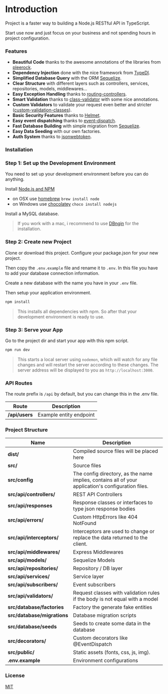 # Introduction

Project is a faster way to building a Node.js RESTful API in TypeScript.

Start use now and just focus on your business and not spending hours in project configuration.

### Features

- **Beautiful Code** thanks to the awesome annotations of the libraries from [pleerock](https://github.com/pleerock).
- **Dependency Injection** done with the nice framework from [TypeDI](https://github.com/pleerock/typedi).
- **Simplified Database Query** with the ORM [Sequelize](https://github.com/sequelize/sequelize).
- **Clear Structure** with different layers such as controllers, services, repositories, models, middlewares...
- **Easy Exception Handling** thanks to [routing-controllers](https://github.com/pleerock/routing-controllers).
- **Smart Validation** thanks to [class-validator](https://github.com/pleerock/class-validator) with some nice annotations.
- **Custom Validators** to validate your request even better and stricter ([custom-validation-classes](https://github.com/pleerock/class-validator#custom-validation-classes)).
- **Basic Security Features** thanks to [Helmet](https://helmetjs.github.io/).
- **Easy event dispatching** thanks to [event-dispatch](https://github.com/pleerock/event-dispatch).
- **Fast Database Building** with simple migration from [Sequelize](https://github.com/sequelize/sequelize).
- **Easy Data Seeding** with our own factories.
- **Auth System** thanks to [jsonwebtoken](https://github.com/auth0/node-jsonwebtoken).

### Installation

### Step 1: Set up the Development Environment

You need to set up your development environment before you can do anything.

Install [Node.js and NPM](https://nodejs.org/en/download/)

- on OSX use [homebrew](http://brew.sh) `brew install node`
- on Windows use [chocolatey](https://chocolatey.org/) `choco install nodejs`

Install a MySQL database.

> If you work with a mac, i recommend to use [DBngin](https://dbngin.com) for the installation.

### Step 2: Create new Project

Clone or download this project. Configure your package.json for your new project.

Then copy the `.env.example` file and rename it to `.env`. In this file you have to add your database connection information.

Create a new database with the name you have in your `.env` file.

Then setup your application environment.

```bash
npm install
```

> This installs all dependencies with npm. So after that your development environment is ready to use.

### Step 3: Serve your App

Go to the project dir and start your app with this npm script.

```bash
npm run dev
```

> This starts a local server using `nodemon`, which will watch for any file changes and will restart the server according to these changes.
> The server address will be displayed to you as `http://localhost:3000`.


### API Routes

The route prefix is `/api` by default, but you can change this in the .env file.

| Route          | Description |
| -------------- | ----------- |
| **/api/users** | Example entity endpoint |

### Project Structure

| Name                              | Description |
| --------------------------------- | ----------- |
| **dist/**                         | Compiled source files will be placed here |
| **src/**                          | Source files |
| **src/config**                    | The config directory, as the name implies, contains all of your application's configuration files. |
| **src/api/controllers/**          | REST API Controllers |
| **src/api/responses**             | Response classes or interfaces to type json response bodies  |
| **src/api/errors/**               | Custom HttpErrors like 404 NotFound |
| **src/api/interceptors/**         | Interceptors are used to change or replace the data returned to the client. |
| **src/api/middlewares/**          | Express Middlewares |
| **src/api/models/**               | Sequelize Models |
| **src/api/repositories/**         | Repository / DB layer |
| **src/api/services/**             | Service layer |
| **src/api/subscribers/**          | Event subscribers |
| **src/api/validators/**           | Request classes with validation rules if the body is not equal with a model |
| **src/database/factories**        | Factory the generate fake entities |
| **src/database/migrations**       | Database migration scripts |
| **src/database/seeds**            | Seeds to create some data in the database |
| **src/decorators/**               | Custom decorators like @EventDispatch |
| **src/public/**                   | Static assets (fonts, css, js, img). |
| **.env.example**                  | Environment configurations |

### License

[MIT](/LICENSE)